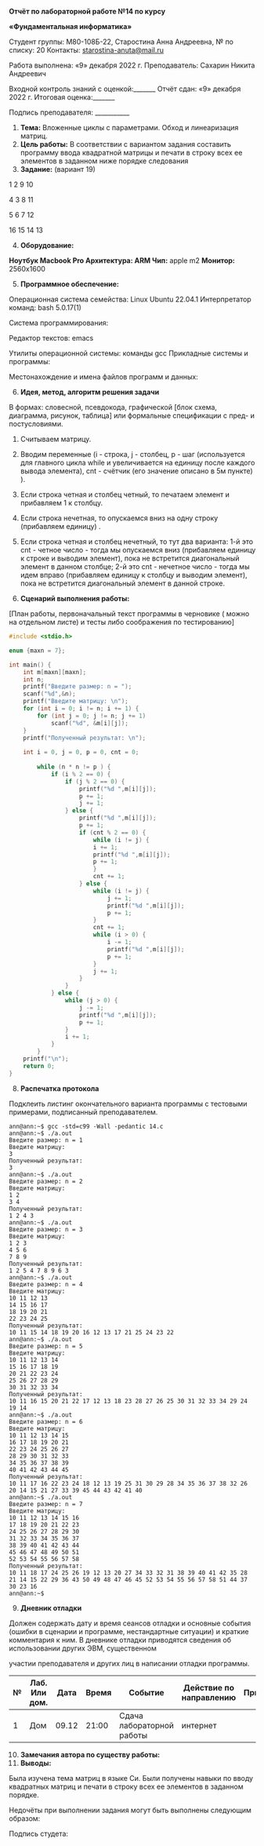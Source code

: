 ﻿**Отчёт по лабораторной работе №14 по курсу** 

**«Фундаментальная информатика»** 

Студент группы: М80-108Б-22, Старостина Анна Андреевна, № по списку: 20 Контакты: <starostina-anuta@mail.ru> 

Работа выполнена: «9» декабря 2022 г. Преподаватель: Сахарин Никита Андреевич 

Входной контроль знаний с оценкой:\_\_\_\_\_\_\_ Отчёт сдан: «9» декабря 2022 г. Итоговая оценка:\_\_\_\_\_\_\_ 

Подпись преподавателя:   \_\_\_\_\_\_\_\_\_\_\_   

1. **Тема:** Вложенные циклы с параметрами. Обход и линеаризация матриц. 
1. **Цель работы:** В соответствии с вариантом задания составить программу ввода квадратной  матрицы  и  печати  в  строку  всех  ее  элементов  в  заданном  ниже порядке следования 
1. **Задание:** (вариант 19)  

1   2   9   10 

4   3   8   11 

5   6   7   12 

16 15 14 13 

4. **Оборудование:**  

**Ноутбук Macbook Pro  Архитектура: ARM Чип:** apple m2  **Монитор:** 2560х1600 

5. **Программное обеспечение:**  

Операционная система семейства: Linux Ubuntu 22.04.1 Интерпретатор команд: bash 5.0.17(1) 

Система программирования:  

Редактор текстов: emacs 

Утилиты операционной системы: команды gcc Прикладные системы и программы: 

Местонахождение и имена файлов программ и данных: 

6. **Идея, метод, алгоритм решения задачи** 

В  формах:  словесной,  псевдокода,  графической  [блок  схема,  диаграмма,  рисунок, таблица] или формальные спецификации с пред- и постусловиями. 

1. Считываем матрицу. 
1. Вводим переменные (i - строка, j - столбец, p - шаг (используется для главного цикла while и увеличивается на единицу после каждого вывода элемента), cnt - счётчик (его значение описано в 5м пункте) ). 
3. Если  строка  четная  и  столбец  четный,  то  печатаем  элемент  и  прибавляем  1  к столбцу. 
3. Если строка нечетная, то опускаемся вниз на одну строку (прибавляем единицу) . 
3. Если строка четная и столбец нечетный, то тут два варианта: 1-й это cnt - четное число  -  тогда  мы  опускаемся  вниз  (прибавляем  единицу  к  строке  и  выводим элемент), пока не встретится диагональный элемент в данном столбце; 2-й это cnt - нечетное число - тогда мы идем вправо (прибавляем единицу к столбцу и выводим элемент), пока не встретится диагональный элемент в данной строке. 


 7. **Сценарий выполнения работы:** 

[План работы, первоначальный текст программы в черновике ( можно на отдельном листе) и тесты либо соображения по тестированию] 
``` :src/14.c
#include <stdio.h>

enum {maxn = 7};

int main() {
    int m[maxn][maxn];
    int n;
    printf("Введите размер: n = ");
    scanf("%d",&n);
    printf("Введите матрицу: \n");
    for (int i = 0; i != n; i += 1) {
        for (int j = 0; j != n; j += 1) 
            scanf("%d", &m[i][j]); 
    }
    printf("Полученный результат: \n");
    
    int i = 0, j = 0, p = 0, cnt = 0;
    
        while (n * n != p ) {
            if (i % 2 == 0) {
                if (j % 2 == 0) {
                    printf("%d ",m[i][j]);
                    p += 1;
                    j += 1; 
                } else {
                    printf("%d ",m[i][j]);
                    p += 1;
                    if (cnt % 2 == 0) {
                        while (i != j) {
                        i += 1;
                        printf("%d ",m[i][j]); 
                        p += 1; 
                        }
                        cnt += 1; 
                    } else {    
                        while (i != j) {
                            j += 1;
                            printf("%d ",m[i][j]);
                            p += 1; 
                        }
                        cnt += 1; 
                        while (i > 0) {
                            i -= 1;
                            printf("%d ",m[i][j]);
                            p += 1; 
                        }
                        j += 1; 
                    }       
                }
            } else {
                while (j > 0) {
                    j -= 1;
                    printf("%d ",m[i][j]);
                    p += 1; 
                }
                i += 1;
            }
        }
    printf("\n");
    return 0;
}
```

8. **Распечатка протокола**  

Подклеить  листинг  окончательного  варианта  программы  с  тестовыми  примерами, подписанный преподавателем. 

```
ann@ann:~$ gcc -std=c99 -Wall -pedantic 14.c
ann@ann:~$ ./a.out
Введите размер: n = 1
Введите матрицу: 
3
Полученный результат: 
3 
ann@ann:~$ ./a.out
Введите размер: n = 2
Введите матрицу: 
1 2
3 4
Полученный результат: 
1 2 4 3 
ann@ann:~$ ./a.out
Введите размер: n = 3
Введите матрицу: 
1 2 3
4 5 6
7 8 9
Полученный результат: 
1 2 5 4 7 8 9 6 3 
ann@ann:~$ ./a.out
Введите размер: n = 4
Введите матрицу: 
10 11 12 13   
14 15 16 17
18 19 20 21
22 23 24 25
Полученный результат: 
10 11 15 14 18 19 20 16 12 13 17 21 25 24 23 22 
ann@ann:~$ ./a.out
Введите размер: n = 5
Введите матрицу: 
10 11 12 13 14
15 16 17 18 19
20 21 22 23 24
25 26 27 28 29
30 31 32 33 34
Полученный результат: 
10 11 16 15 20 21 22 17 12 13 18 23 28 27 26 25 30 31 32 33 34 29 24 19 14 
ann@ann:~$ ./a.out
Введите размер: n = 6
Введите матрицу: 
10 11 12 13 14 15
16 17 18 19 20 21
22 23 24 25 26 27
28 29 30 31 32 33
34 35 36 37 38 39
40 41 42 43 44 45
Полученный результат: 
10 11 17 16 22 23 24 18 12 13 19 25 31 30 29 28 34 35 36 37 38 32 26 20 14 15 21 27 33 39 45 44 43 42 41 40 
ann@ann:~$ ./a.out
Введите размер: n = 7
Введите матрицу: 
10 11 12 13 14 15 16
17 18 19 20 21 22 23
24 25 26 27 28 29 30
31 32 33 34 35 36 37
38 39 40 41 42 43 44
45 46 47 48 49 50 51
52 53 54 55 56 57 58
Полученный результат: 
10 11 18 17 24 25 26 19 12 13 20 27 34 33 32 31 38 39 40 41 42 35 28 21 14 15 22 29 36 43 50 49 48 47 46 45 52 53 54 55 56 57 58 51 44 37 30 23 16 
ann@ann:~$
```

9. **Дневник отладки** 

Должен  содержать  дату  и  время  сеансов  отладки  и  основные  события  (ошибки  в сценарии и программе, нестандартные ситуации) и краткие комментария к ним. В дневнике отладки приводятся сведения об использовании других ЭВМ, существенном 

участии преподавателя и других лиц в написании отладки программы. 



|**№**|**Лаб. Или дом.**|**Дата**|**Время**|**Событие**|**Действие по направлению**|**Примечание**|
| - | - | - | - | - | - | - |
|1|Дом|09.12|21:00|Сдача лабораторной работы|интернет||


10. **Замечания автора по существу работы:** 
11. **Выводы:** 

Была изучена тема матриц в языке Си. Были получены навыки по вводу квадратных матриц и печати в строку всех ее элементов в заданном порядке.  

Недочёты при выполнении задания могут быть выполнены следующим образом: 

Подпись студета: 

